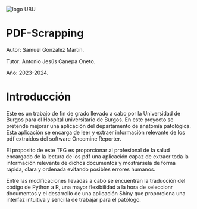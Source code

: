 ![logo UBU](https://github.com/SamuelGonzalez0204/PDF-Scrapping/assets/154916568/a0f5f278-5f3a-4593-8eeb-359dd49c7681)

# PDF-Scrapping

Autor: Samuel González Martín.

Tutor: Antonio Jesús Canepa Oneto.

Año: 2023-2024.

# Introducción

Este es un trabajo de fin de grado llevado a cabo por la Universidad de Burgos para el Hospital universitario de Burgos. En este proyecto se pretende mejorar una aplicación del
departamento de anatomía patológica. Esta aplicación se encarga de leer y extraer información relevante de los pdf extraidos del software Oncomine Reporter.

El proposito de este TFG es proporcionar al profesional de la salud encargado de la lectura de los pdf una aplicación capaz de extraer toda la información relevante de dichos documentos y mostrarsela de forma rápida, clara y ordenada evitando posibles errores humanos.

Entre las modificaciones llevadas a cabo se encuentran la traducción del código de Python a R, una mayor flexibilidad a la hora de seleccionr documentos y el desarrollo de una aplicación Shiny que proporciona una interfaz intuitiva y sencilla de trabajar para el patólogo.


